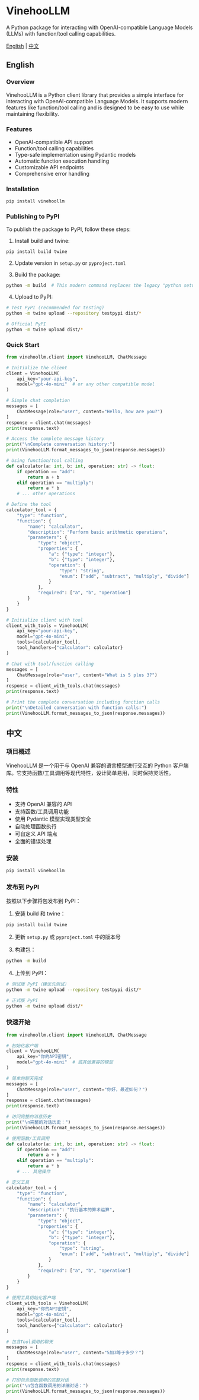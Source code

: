 # VinehooLLM

A Python package for interacting with OpenAI-compatible Language Models (LLMs) with function/tool calling capabilities.

[English](#english) | [中文](#中文)

<a name="english"></a>
## English

### Overview
VinehooLLM is a Python client library that provides a simple interface for interacting with OpenAI-compatible Language Models. It supports modern features like function/tool calling and is designed to be easy to use while maintaining flexibility.

### Features
- OpenAI-compatible API support
- Function/tool calling capabilities
- Type-safe implementation using Pydantic models
- Automatic function execution handling
- Customizable API endpoints
- Comprehensive error handling

### Installation
```bash
pip install vinehoollm
```

### Publishing to PyPI
To publish the package to PyPI, follow these steps:

1. Install build and twine:
```bash
pip install build twine
```

2. Update version in `setup.py` or `pyproject.toml`

3. Build the package:
```bash
python -m build  # This modern command replaces the legacy "python setup.py sdist bdist_wheel"
```

4. Upload to PyPI:
```bash
# Test PyPI (recommended for testing)
python -m twine upload --repository testpypi dist/*

# Official PyPI
python -m twine upload dist/*
```

### Quick Start
```python
from vinehoollm.client import VinehooLLM, ChatMessage

# Initialize the client
client = VinehooLLM(
    api_key="your-api-key",
    model="gpt-4o-mini"  # or any other compatible model
)

# Simple chat completion
messages = [
    ChatMessage(role="user", content="Hello, how are you?")
]
response = client.chat(messages)
print(response.text)

# Access the complete message history
print("\nComplete conversation history:")
print(VinehooLLM.format_messages_to_json(response.messages))

# Using function/tool calling
def calculator(a: int, b: int, operation: str) -> float:
    if operation == "add":
        return a + b
    elif operation == "multiply":
        return a * b
    # ... other operations

# Define the tool
calculator_tool = {
    "type": "function",
    "function": {
        "name": "calculator",
        "description": "Perform basic arithmetic operations",
        "parameters": {
            "type": "object",
            "properties": {
                "a": {"type": "integer"},
                "b": {"type": "integer"},
                "operation": {
                    "type": "string",
                    "enum": ["add", "subtract", "multiply", "divide"]
                }
            },
            "required": ["a", "b", "operation"]
        }
    }
}

# Initialize client with tool
client_with_tools = VinehooLLM(
    api_key="your-api-key",
    model="gpt-4o-mini",
    tools=[calculator_tool],
    tool_handlers={"calculator": calculator}
)

# Chat with tool/function calling
messages = [
    ChatMessage(role="user", content="What is 5 plus 3?")
]
response = client_with_tools.chat(messages)
print(response.text)

# Print the complete conversation including function calls
print("\nDetailed conversation with function calls:")
print(VinehooLLM.format_messages_to_json(response.messages))
```

<a name="chinese"></a>
## 中文

### 项目概述
VinehooLLM 是一个用于与 OpenAI 兼容的语言模型进行交互的 Python 客户端库。它支持函数/工具调用等现代特性，设计简单易用，同时保持灵活性。

### 特性
- 支持 OpenAI 兼容的 API
- 支持函数/工具调用功能
- 使用 Pydantic 模型实现类型安全
- 自动处理函数执行
- 可自定义 API 端点
- 全面的错误处理

### 安装
```bash
pip install vinehoollm
```

### 发布到 PyPI
按照以下步骤将包发布到 PyPI：

1. 安装 build 和 twine：
```bash
pip install build twine
```

2. 更新 `setup.py` 或 `pyproject.toml` 中的版本号

3. 构建包：
```bash
python -m build
```

4. 上传到 PyPI：
```bash
# 测试版 PyPI（建议先测试）
python -m twine upload --repository testpypi dist/*

# 正式版 PyPI
python -m twine upload dist/*
```

### 快速开始
```python
from vinehoollm.client import VinehooLLM, ChatMessage

# 初始化客户端
client = VinehooLLM(
    api_key="你的API密钥",
    model="gpt-4o-mini"  # 或其他兼容的模型
)

# 简单的聊天完成
messages = [
    ChatMessage(role="user", content="你好，最近如何？")
]
response = client.chat(messages)
print(response.text)

# 访问完整的消息历史
print("\n完整的对话历史：")
print(VinehooLLM.format_messages_to_json(response.messages))

# 使用函数/工具调用
def calculator(a: int, b: int, operation: str) -> float:
    if operation == "add":
        return a + b
    elif operation == "multiply":
        return a * b
    # ... 其他操作

# 定义工具
calculator_tool = {
    "type": "function",
    "function": {
        "name": "calculator",
        "description": "执行基本的算术运算",
        "parameters": {
            "type": "object",
            "properties": {
                "a": {"type": "integer"},
                "b": {"type": "integer"},
                "operation": {
                    "type": "string",
                    "enum": ["add", "subtract", "multiply", "divide"]
                }
            },
            "required": ["a", "b", "operation"]
        }
    }
}

# 使用工具初始化客户端
client_with_tools = VinehooLLM(
    api_key="你的API密钥",
    model="gpt-4o-mini",
    tools=[calculator_tool],
    tool_handlers={"calculator": calculator}
)

# 包含Tool调用的聊天
messages = [
    ChatMessage(role="user", content="5加3等于多少？")
]
response = client_with_tools.chat(messages)
print(response.text)

# 打印包含函数调用的完整对话
print("\n包含函数调用的详细对话：")
print(VinehooLLM.format_messages_to_json(response.messages))
```